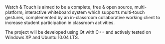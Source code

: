 Watch & Touch is aimed to be a complete, free & open source, multi-platform, interactive whiteboard system which supports multi-touch gestures, complemented by an in-classroom collaborative working client to increase student participation in classroom activities.

The project will be developed using Qt with C++ and actively tested on Windows XP and Ubuntu 10.04 LTS.